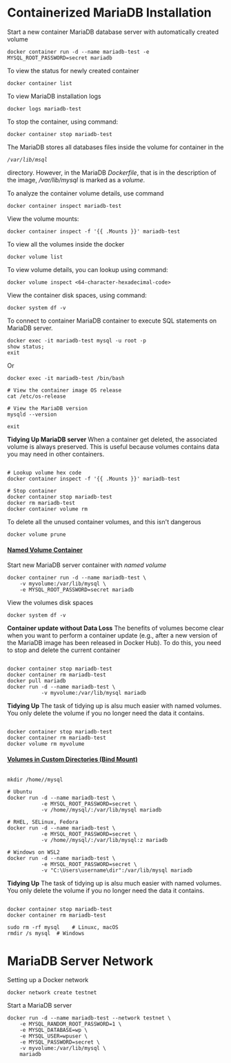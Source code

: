 # Containerized MariaDB Installation
Start a new container MariaDB database server with automatically created volume
<pre><code>docker container run -d --name mariadb-test -e MYSQL_ROOT_PASSWORD=secret mariadb</code></pre>

To view the status for newly created container
<pre><code>docker container list</code></pre>

To view MariaDB installation logs
<pre><code>docker logs mariadb-test</code></pre>

To stop the container, using command:
<pre><code>docker container stop mariadb-test</code></pre>

The MariaDB stores all databases files inside the volume for container in the <pre><code>*/var/lib/msql*</code></pre> directory. However, in the MariaDB *Dockerfile*, that is in the description of the image, */var/lib/mysql* is marked as a *volume*.

To analyze the container volume details, use command

<pre><code>docker container inspect mariadb-test</code></pre>

View the volume mounts:

<pre><code>docker container inspect -f '{{ .Mounts }}' mariadb-test</code></pre>

To view all the volumes inside the docker

<pre><code>docker volume list</code></pre>

To view volume details, you can lookup using command:

<pre><code>docker volume inspect <64-character-hexadecimal-code></code></pre>

View the container disk spaces, using command:

<pre><code>docker system df -v</code></pre>

To connect to container MariaDB container to execute SQL statements on MariaDB server.

<pre><code>docker exec -it mariadb-test mysql -u root -p
show status;
exit
</code></pre>

Or

<pre><code>docker exec -it mariadb-test /bin/bash

# View the container image OS release
cat /etc/os-release

# View the MariaDB version
mysqld --version

exit</code></pre>

**Tidying Up MariaDB server**
When a container get deleted, the associated volume is always preserved. This is useful because volumes contains data you may need in other containers.

<pre><code>
# Lookup volume hex code
docker container inspect -f '{{ .Mounts }}' mariadb-test

# Stop container
docker container stop mariadb-test
docker rm mariadb-test
docker container volume rm <container-volume-hex-code>
</code></pre>

To delete all the unused container volumes, and this isn't dangerous
<pre><code>docker volume prune</code></pre>

<h4><u>Named Volume Container</u></h4>

Start new MariaDB server container with *named volume*
<pre><code>docker container run -d --name mariadb-test \
    -v myvolume:/var/lib/mysql \
    -e MYSQL_ROOT_PASSWORD=secret mariadb</code></pre>

View the volumes disk spaces
<pre><code>docker system df -v</code></pre>

**Container update without Data Loss**
The benefits of volumes become clear when you want to perform a container update (e.g., after a new version of the MariaDB image has been released in Docker Hub). To do this, you need to stop and delete the current container

<pre><code>
docker container stop mariadb-test
docker container rm mariadb-test
docker pull mariadb
docker run -d --name mariadb-test \
           -v myvolume:/var/lib/mysql mariadb
</code></pre>

**Tidying Up**
The task of tidying up is alsu much easier with named volumes. You only delete the volume if you no longer need the data it contains.

<pre><code>
docker container stop mariadb-test
docker container rm mariadb-test
docker volume rm myvolume
</code></pre>

<h4><u>Volumes in Custom Directories (Bind Mount)</u></h4>

<pre><code>
mkdir /home/<username>/mysql

# Ubuntu
docker run -d --name mariadb-test \
           -e MYSQL_ROOT_PASSWORD=secret \
           -v /home/<username>/mysql/:/var/lib/mysql mariadb

# RHEL, SELinux, Fedora
docker run -d --name mariadb-test \
           -e MYSQL_ROOT_PASSWORD=secret \
           -v /home/<username>/mysql/:/var/lib/mysql:z mariadb

# Windows on WSL2
docker run -d --name mariadb-test \
           -e MYSQL_ROOT_PASSWORD=secret \
           -v "C:\Users\username\dir":/var/lib/mysql mariadb
</code></pre>

**Tidying Up**
The task of tidying up is alsu much easier with named volumes. You only delete the volume if you no longer need the data it contains.

<pre><code>
docker container stop mariadb-test
docker container rm mariadb-test

sudo rm -rf mysql    # Linuxc, macOS
rmdir /s mysql  # Windows
</code></pre>

# MariaDB Server Network

Setting up a Docker network

<pre><code>docker network create testnet</code></pre>

Start a MariaDB server

<pre><code>docker run -d --name mariadb-test --network testnet \
    -e MYSQL_RANDOM_ROOT_PASSWORD=1 \
    -e MYSQL_DATABASE=wp \
    -e MYSQL_USER=wpuser \
    -e MYSQL_PASSWORD=secret \
    -v myvolume:/var/lib/mysql \
    mariadb
</code></pre>